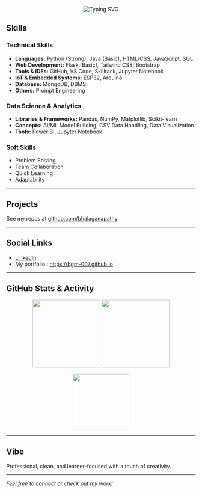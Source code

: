 <!-- Typing effect banner -->
<p align="center">
  <img src="https://readme-typing-svg.herokuapp.com?font=Fira+Code&size=22&pause=1000&color=007ACC&center=true&vCenter=true&width=600&lines=Hello%2C+I'm+Bhalaganapathy;Computer+Science+Engineering+Student;Python+Developer+%7C+Tech+Enthusiast;Building+Projects+and+Solving+Problems;Continuously+Learning+and+Improving" alt="Typing SVG" />
</p>

##  Skills

### **Technical Skills**
- **Languages:** Python (Strong), Java (Basic), HTML/CSS, JavaScript, SQL  
- **Web Development:** Flask (Basic), Tailwind CSS, Bootstrap  
- **Tools & IDEs:** GitHub, VS Code, Skillrack, Jupyter Notebook  
- **IoT & Embedded Systems:** ESP32, Arduino  
- **Database:** MongoDB, DBMS  
- **Others:** Prompt Engineering

### **Data Science & Analytics**
- **Libraries & Frameworks:** Pandas, NumPy, Matplotlib, Scikit-learn  
- **Concepts:** AI/ML Model Building, CSV Data Handling, Data Visualization  
- **Tools:** Power BI, Jupyter Notebook

### **Soft Skills**
- Problem Solving  
- Team Collaboration  
- Quick Learning  
- Adaptability

---

## Projects

  See my repos at [github.com/bhalaganapathy](https://github.com/BGM-007)

---

## Social Links

- [LinkedIn](www.linkedin.com/in/bhalaganapathy-m-356302293)  
- My portfolio :  https://bgm-007.github.io

---

## GitHub Stats & Activity

<p align="center">
  <img src="https://github-readme-stats.vercel.app/api?username=BGM-007&show_icons=true&theme=tokyonight" height="180"/>
  <img src="https://github-readme-streak-stats.herokuapp.com/?user=BGM-007&theme=tokyonight" height="180"/>
</p>

<p align="center">
  <img src="https://github-readme-stats.vercel.app/api/top-langs/?username=BGM-007&layout=compact&theme=tokyonight" height="150"/>
</p>

---

## Vibe

Professional, clean, and learner-focused with a touch of creativity.

---

*Feel free to connect or check out my work!*

